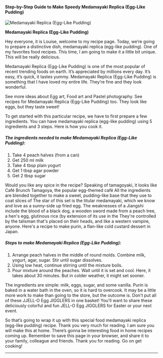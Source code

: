             

#### Step-by-Step Guide to Make Speedy Medamayaki Replica (Egg-Like Pudding)

![Medamayaki Replica (Egg-Like Pudding)](https://img-global.cpcdn.com/recipes/0c0cacc1567bc248/751x532cq70/medamayaki-replica-egg-like-pudding-recipe-main-photo.jpg)

**Medamayaki Replica (Egg-Like Pudding)**

Hey everyone, it is Louise, welcome to my recipe page. Today, we’re going to prepare a distinctive dish, medamayaki replica (egg-like pudding). One of my favorites food recipes. This time, I am going to make it a little bit unique. This will be really delicious.

Medamayaki Replica (Egg-Like Pudding) is one of the most popular of recent trending foods on earth. It’s appreciated by millions every day. It’s easy, it’s quick, it tastes yummy. Medamayaki Replica (Egg-Like Pudding) is something that I have loved my entire life. They’re fine and they look wonderful.

See more ideas about Egg art, Food art and Pastel photography. See recipes for Medamayaki Replica (Egg-Like Pudding) too. They look like eggs, but they taste sweet!

To get started with this particular recipe, we have to first prepare a few ingredients. You can have medamayaki replica (egg-like pudding) using 5 ingredients and 3 steps. Here is how you cook it.

##### The ingredients needed to make Medamayaki Replica (Egg-Like Pudding):

1.  Take 4 peach halves (from a can)
2.  Get 250 ml milk
3.  Take 4 tbsp plain yogurt
4.  Get 1 tbsp agar powder
5.  Get 2 tbsp sugar

Would you like any spice in the recipe? Speaking of tamagoyaki, it looks like Café Brunch Tamagoya, the popular egg-themed café All the ingredients are blended together to make a sweet, pudding-like base that they use to coat slices of The star of this set is the titular medamayaki, which we know and love as a sunny-side up fried egg. The weaknesses of a Jiangshi include the blood of a black dog, a wooden sword made from a peach tree, a hen's egg, glutinous rice (by extension of its use in the They're controlled by the talisman that's placed on their heads, and like a western vampire, anyone. Here's a recipe to make purin, a flan-like cold custard dessert in Japan.

##### Steps to make Medamayaki Replica (Egg-Like Pudding):

1.  Arrange peach halves in the middle of round molds. Combine milk, yogurt, agar, sugar. Stir until sugar dissolves.
2.  Using low heat, continue stirring until the mixture boils.
3.  Pour mixture around the peaches. Wait until it is set and cool. Here, it takes about 30 minutes. But in colder weather, it might set sooner.

The ingredients are simple: milk, eggs, sugar, and some vanilla. Purin is baked in a water bath in the oven, so it is hard to overcook. It may be a little more work to make than going to the store, but the outcome is. Don't put all of these JJELL-O Egg JIGGLERS in one basket! You'll want to share these deliciously colorful and fun JELL-O Egg JIGGLERS for Easter or your next event.

So that’s going to wrap it up with this special food medamayaki replica (egg-like pudding) recipe. Thank you very much for reading. I am sure you will make this at home. There’s gonna be interesting food in home recipes coming up. Remember to save this page in your browser, and share it to your family, colleague and friends. Thank you for reading. Go on get cooking!

* * *